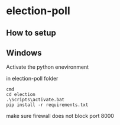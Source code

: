 # election-poll

## How to setup 
## Windows
Activate the python enevironment

in election-poll folder

```
cmd
cd election
.\Scripts\activate.bat
pip install -r requirements.txt
```

make sure firewall does not block port 8000

